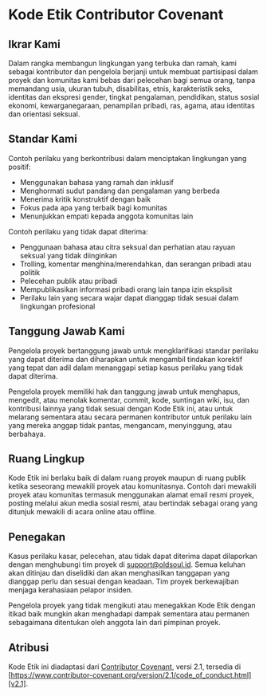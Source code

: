# Kode Etik Contributor Covenant

## Ikrar Kami

Dalam rangka membangun lingkungan yang terbuka dan ramah, kami sebagai kontributor dan pengelola berjanji untuk membuat partisipasi dalam proyek dan komunitas kami bebas dari pelecehan bagi semua orang, tanpa memandang usia, ukuran tubuh, disabilitas, etnis, karakteristik seks, identitas dan ekspresi gender, tingkat pengalaman, pendidikan, status sosial ekonomi, kewarganegaraan, penampilan pribadi, ras, agama, atau identitas dan orientasi seksual.

## Standar Kami

Contoh perilaku yang berkontribusi dalam menciptakan lingkungan yang positif:

* Menggunakan bahasa yang ramah dan inklusif
* Menghormati sudut pandang dan pengalaman yang berbeda
* Menerima kritik konstruktif dengan baik
* Fokus pada apa yang terbaik bagi komunitas
* Menunjukkan empati kepada anggota komunitas lain

Contoh perilaku yang tidak dapat diterima:

* Penggunaan bahasa atau citra seksual dan perhatian atau rayuan seksual yang tidak diinginkan
* Trolling, komentar menghina/merendahkan, dan serangan pribadi atau politik
* Pelecehan publik atau pribadi
* Mempublikasikan informasi pribadi orang lain tanpa izin eksplisit
* Perilaku lain yang secara wajar dapat dianggap tidak sesuai dalam lingkungan profesional

## Tanggung Jawab Kami

Pengelola proyek bertanggung jawab untuk mengklarifikasi standar perilaku yang dapat diterima dan diharapkan untuk mengambil tindakan korektif yang tepat dan adil dalam menanggapi setiap kasus perilaku yang tidak dapat diterima.

Pengelola proyek memiliki hak dan tanggung jawab untuk menghapus, mengedit, atau menolak komentar, commit, kode, suntingan wiki, isu, dan kontribusi lainnya yang tidak sesuai dengan Kode Etik ini, atau untuk melarang sementara atau secara permanen kontributor untuk perilaku lain yang mereka anggap tidak pantas, mengancam, menyinggung, atau berbahaya.

## Ruang Lingkup

Kode Etik ini berlaku baik di dalam ruang proyek maupun di ruang publik ketika seseorang mewakili proyek atau komunitasnya. Contoh dari mewakili proyek atau komunitas termasuk menggunakan alamat email resmi proyek, posting melalui akun media sosial resmi, atau bertindak sebagai orang yang ditunjuk mewakili di acara online atau offline.

## Penegakan

Kasus perilaku kasar, pelecehan, atau tidak dapat diterima dapat dilaporkan dengan menghubungi tim proyek di support@oldsoul.id. Semua keluhan akan ditinjau dan diselidiki dan akan menghasilkan tanggapan yang dianggap perlu dan sesuai dengan keadaan. Tim proyek berkewajiban menjaga kerahasiaan pelapor insiden. 

Pengelola proyek yang tidak mengikuti atau menegakkan Kode Etik dengan itikad baik mungkin akan menghadapi dampak sementara atau permanen sebagaimana ditentukan oleh anggota lain dari pimpinan proyek.

## Atribusi

Kode Etik ini diadaptasi dari [Contributor Covenant][homepage], versi 2.1,
tersedia di [https://www.contributor-covenant.org/version/2.1/code_of_conduct.html][v2.1].

[homepage]: https://www.contributor-covenant.org
[v2.1]: https://www.contributor-covenant.org/version/2.1/code_of_conduct.html